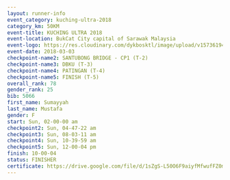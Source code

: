 ```yaml
--- 
layout: runner-info 
event_category: kuching-ultra-2018 
category_km: 50KM 
event-title: KUCHING ULTRA 2018 
event-location: BukCat City capital of Sarawak Malaysia 
event-logo: https://res.cloudinary.com/dykbosktl/image/upload/v1573619473/Logo/kuching-ultra-2018-logo_tlpvm5.png 
event-date: 2018-03-03 
checkpoint-name2: SANTUBONG BRIDGE - CP1 (T-2) 
checkpoint-name3: DBKU (T-3) 
checkpoint-name4: PATINGAN (T-4) 
checkpoint-name5: FINISH (T-5) 
overall_rank: 78
gender_rank: 25
bib: 5066
first_name: Sumayyah
last_name: Mustafa
gender: F
start: Sun, 02-00-00 am
checkpoint2: Sun, 04-47-22 am
checkpoint3: Sun, 08-03-11 am
checkpoint4: Sun, 10-39-59 am
checkpoint5: Sun, 12-00-04 pm
finish: 10-00-04
status: FINISHER
certificate: https://drive.google.com/file/d/1sZgS-L50O6F9aiyfMfwufFZ0mrRZt6Qh/view?usp=sharing
--- 
```

